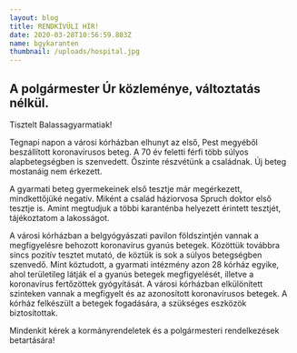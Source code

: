 ```yaml
---
layout: blog
title: RENDKÍVÜLI HÍR!
date: 2020-03-28T10:56:59.803Z
name: bgykaranten
thumbnail: /uploads/hospital.jpg
---
```

## A polgármester Úr közleménye, változtatás nélkül.

Tisztelt Balassagyarmatiak!

Tegnapi napon a városi kórházban elhunyt az első, Pest megyéből beszállított koronavírusos beteg. A 70 év feletti férfi több súlyos alapbetegségben is szenvedett. Őszinte részvétünk a családnak. Új beteg mostanáig nem érkezett.

A gyarmati beteg gyermekeinek első tesztje már megérkezett, mindkettőjüké negatív. Miként a család háziorvosa Spruch doktor első tesztje is. Amint megtudjuk a többi karanténba helyezett érintett tesztjét, tájékoztatom a lakosságot.

A városi kórházban a belgyógyászati pavilon földszintjén vannak a megfigyelésre behozott koronavírus gyanús betegek. Közöttük továbbra sincs pozitív tesztet mutató, de köztük is sok a súlyos betegségben szenvedő. Mint köztudott, a gyarmati intézmény azon 28 kórház egyike, ahol területileg látják el a gyanús betegek megfigyelését, illetve a koronavírus fertőzöttek gyógyítását. A városi kórházban elkülönített szinteken vannak a megfigyelt és az azonosított koronavírusos betegek. A kórház felkészült a betegek fogadására, a szükséges eszközök biztosítottak.

Mindenkit kérek a kormányrendeletek és a polgármesteri rendelkezések betartására!
